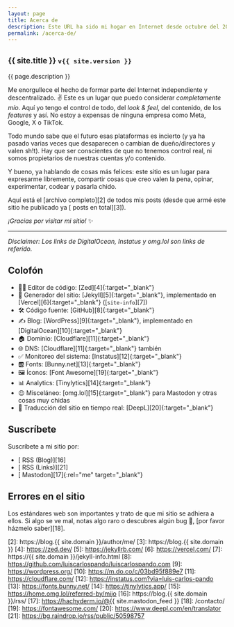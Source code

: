 ```yaml
---
layout: page
title: Acerca de
description: Este URL ha sido mi hogar en Internet desde octubre del 2014 📅, aunque mi presencia en línea se remonta como desde el 2001-2002 en diferentes lugares/perfiles/urls. Por eso mejor decidí crear este sitio, para tener un hub central en donde pueda escribir y enlazar todos mis demás perfiles y proyectos.
permalink: /acerca-de/
---
```


<h2 class="subtitulo text-center"><small>{{ site.title }} <code>v{{ site.version }}</code></small></h2>

{{ page.description }}

Me enorgullece el hecho de formar parte del Internet independiente y descentralizado. ✌️ Este es un lugar que puedo considerar *completamente mío*. Aquí yo tengo el control de todo, del *look & feel*, del contenido, de los *features* y así. No estoy a expensas de ninguna empresa como Meta, Google, <span data-pronunciation data-toggle="tooltip" data-placement="top" data-html="true" title="🤢">X</span> o TikTok.

Todo mundo sabe que el futuro esas plataformas es incierto (y ya ha pasado varias veces que desaparecen o cambian de dueño/directores y valen sh!t). Hay que ser conscientes de que no tenemos control real, ni somos propietarios de nuestras cuentas y/o contenido.

Y bueno, ya hablando de cosas más felices: este sitio es un lugar para expresarme libremente, compartir cosas que creo valen la pena, opinar, experimentar, codear y pasarla chido.

Aquí está el [archivo completo][2] de todos mis posts (desde que armé este sitio he publicado ya [<span id="contador-posts"></span> posts en total][3]).

*¡Gracias por visitar mi sitio!* ✨

---

*Disclaimer: Los links de DigitalOcean, Instatus y omg.lol son links de referido.*

## Colofón

- 👨‍💻 Editor de código: [Zed][4]{:target="_blank"}
- 🤖 Generador del sitio: [Jekyll][5]{:target="_blank"}, implementado en [Vercel][6]{:target="_blank"} ([<code>site-info</code>][7])
- 🛠️ Código fuente: [GitHub][8]{:target="_blank"}
- ✍️ Blog: [WordPress][9]{:target="_blank"}, implementado en [DigitalOcean][10]{:target="_blank"}
- 🏠 Dominio: [Cloudflare][11]{:target="_blank"}
- 🌐 DNS: [Cloudflare][11]{:target="_blank"} también
- ✅ Monitoreo del sistema: [Instatus][12]{:target="_blank"}
- 🆎 Fonts: [Bunny.net][13]{:target="_blank"}
- 🖼️ Íconos: [Font Awesome][19]{:target="_blank"}
- 📊 Analytics: [Tinylytics][14]{:target="_blank"}
- 😉 Misceláneo: [omg.lol][15]{:target="_blank"} para Mastodon y otras cosas muy chidas
- 💬 Traducción del sitio en tiempo real: [DeepL][20]{:target="_blank"}

## Suscríbete

Suscríbete a mi sitio por:
- [<i class="fas fa-rss"></i> RSS (Blog)][16]
- [<i class="fas fa-rss"></i> RSS (Links)][21]
- [<i class="fa-brands fa-mastodon"></i> Mastodon][17]{:rel="me" target="_blank"}

## Errores en el sitio

Los estándares web son importantes y trato de que mi sitio se adhiera a ellos. Si algo se ve mal, notas algo raro o descubres algún bug 🐞, [por favor házmelo saber][18].

[1]: /
[2]: https://blog.{{ site.domain }}/author/me/
[3]: https://blog.{{ site.domain }}
[4]: https://zed.dev/
[5]: https://jekyllrb.com/
[6]: https://vercel.com/
[7]: https://{{ site.domain }}/jekyll-info.html
[8]: https://github.com/luiscarlospando/luiscarlospando.com
[9]: https://wordpress.org/
[10]: https://m.do.co/c/03bd95f889e7
[11]: https://cloudflare.com/
[12]: https://instatus.com?via=luis-carlos-pando
[13]: https://fonts.bunny.net/
[14]: https://tinylytics.app/
[15]: https://home.omg.lol/referred-by/mijo
[16]: https://blog.{{ site.domain }}/rss/
[17]: https://hachyderm.io/@{{ site.mastodon_feed }}
[18]: /contacto/
[19]: https://fontawesome.com/
[20]: https://www.deepl.com/en/translator
[21]: https://bg.raindrop.io/rss/public/50598757
